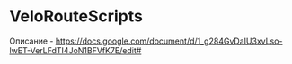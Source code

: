 # VeloRouteScripts
Описание - https://docs.google.com/document/d/1_g284GvDaIU3xvLso-lwET-VerLFdTI4JoN1BFVfK7E/edit#
